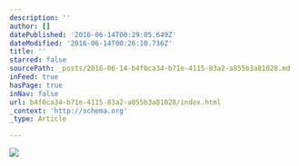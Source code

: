 ```yaml
---
description: ''
author: []
datePublished: '2016-06-14T00:29:05.649Z'
dateModified: '2016-06-14T00:26:10.736Z'
title: ''
starred: false
sourcePath: _posts/2016-06-14-b4f0ca34-b71e-4115-83a2-a855b3a81028.md
inFeed: true
hasPage: true
inNav: false
url: b4f0ca34-b71e-4115-83a2-a855b3a81028/index.html
_context: 'http://schema.org'
_type: Article

---
```

![](https://the-grid-user-content.s3-us-west-2.amazonaws.com/4f4af369-0135-42f2-8784-90732019d4b6.jpg)